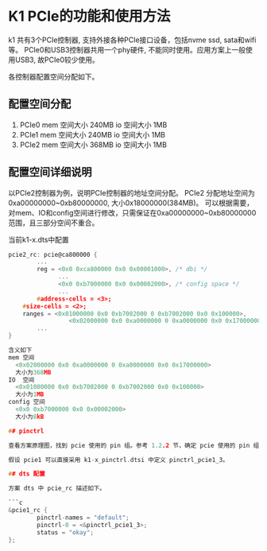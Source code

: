 # K1 PCIe的功能和使用方法

k1 共有3个PCIe控制器, 支持外接各种PCIe接口设备，包括nvme ssd, sata和wifi等。
PCIe0和USB3控制器共用一个phy硬件, 不能同时使用。应用方案上一般使用USB3, 故PCIe0较少使用。

各控制器配置空间分配如下。
## 配置空间分配
1. PCIe0
mem 空间大小  240MB
io  空间大小  1MB   
2. PCIe1
mem 空间大小  240MB
io  空间大小  1MB
3. PCIe2
mem 空间大小  368MB
io  空间大小  1MB

## 配置空间详细说明
以PCIe2控制器为例，说明PCIe控制器的地址空间分配。
PCIe2 分配地址空间为 0xa00000000~0xb80000000, 大小0x18000000(384MB)。
可以根据需要，对mem、IO和config空间进行修改，只需保证在0xa00000000~0xb80000000范围，且三部分空间不重合。

当前k1-x.dts中配置
```c
pcie2_rc: pcie@ca800000 {
        ...
        reg = <0x0 0xca800000 0x0 0x00001000>, /* dbi */
              ...
              <0x0 0xb7000000 0x0 0x00002000>, /* config space */
              ...
        #address-cells = <3>;
	#size-cells = <2>;
	ranges = <0x01000000 0x0 0xb7002000 0 0xb7002000 0x0 0x100000>,
                 <0x02000000 0x0 0xa0000000 0 0xa0000000 0x0 0x17000000>;
        ...
}

含义如下
mem 空间 
  <0x02000000 0x0 0xa0000000 0 0xa0000000 0x0 0x17000000>
  大小为368MB
IO  空间
  <0x01000000 0x0 0xb7002000 0 0xb7002000 0x0 0x100000>
  大小为1MB
config 空间
  <0x0 0xb7000000 0x0 0x00002000>
  大小为8kB

## pinctrl

查看方案原理图，找到 pcie 使用的 pin 组。参考 1.2.2 节，确定 pcie 使用的 pin 组。

假设 pcie1 可以直接采用 k1-x_pinctrl.dtsi 中定义 pinctrl_pcie1_3。

## dts 配置

方案 dts 中 pcie_rc 描述如下。

```c
&pcie1_rc {
        pinctrl-names = "default";
        pinctrl-0 = <&pinctrl_pcie1_3>;
        status = "okay";
};
```
